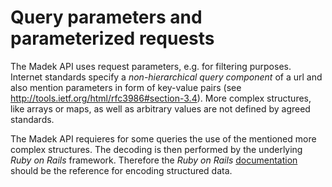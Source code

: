 Query parameters and parameterized requests
===========================================

The Madek API uses request parameters, e.g. for filtering purposes. Internet
standards specify a _non-hierarchical query component_  of a url and also
mention parameters in form of key-value pairs (see
<http://tools.ietf.org/html/rfc3986#section-3.4>). More complex structures,
like arrays or maps, as well as arbitrary values are not defined by agreed
standards. 

The Madek API requieres for some queries the use of the mentioned more complex
structures. The decoding is then performed by the underlying *Ruby on Rails*
framework. Therefore the *Ruby on Rails* [documentation][] should be the
reference for encoding structured data. 

  [documentation]: http://rubyonrails.org/documentation
